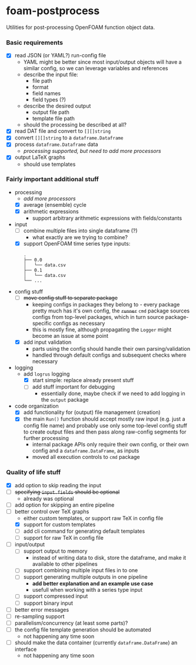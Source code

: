 # foam-postprocess

Utilities for post-processing OpenFOAM function object data.

### Basic requirements

- [x] read JSON (or YAML?) run-config file
	- YAML might be better since most input/output objects will have a similar
	  config, so we can leverage variables and references
	- describe the input file:
		- file path
		- format
		- field names
		- field types (?)
	- describe the desired output
		- output file path
		- template file path
	- should the processing be described at all?
- [x] read DAT file and convert to `[][]string`
- [x] convert `[][]string` to a `dataframe.Dataframe`
- [x] process `dataframe.Dataframe` data
	- *processing supported, but need to add more processors*
- [x] output LaTeX graphs
	- should use templates

### Fairly important additional stuff

- processing
	- *add more processors*
	- [x] average (ensemble) cycle
	- [x] arithmetic expressions
		- support arbitrary arithmetic expressions with fields/constants
- input
	- [ ] combine multiple files into single dataframe (?)
        - what exactly are we trying to combine?
	- [x] support OpenFOAM time series type inputs:
		```
		.
		├── 0.0
		│   └── data.csv
		├── 0.1
		│   └── data.csv
		└── ...
		```
- config stuff
	- [ ] ~~move config stuff to separate package~~
		- keeping configs in packages they belong to - every package pretty
		  much has it's own config, the ~~`runner`~~ `cmd` package sources
		  configs from top-level packages, which in turn source package-specific
		  configs as necessary
		- this is mostly fine, although propagating the `Logger` might become
		  an issue at some point
	- [x] add input validation
		- parts using the config should handle their own parsing/validation
		- handled through default configs and subsequent checks where necessary
- logging
	- add `logrus` logging
		- [x] start simple: replace already present stuff
		- [ ] add stuff important for debugging
			- essentially done, maybe check if we need to add logging in
			  the `output` package
- code organization
	- [x] add functionality for (output) file management (creation)
	- [x] the main `Run()` function should accept mostly raw input
		(e.g. just a config file name) and probably use only some top-level
		config stuff to create output files and then pass along raw-config
		segments for further processing
		- internal package APIs only require their own config, or their own
		  config and a `dataframe.DataFrame`, as inputs
		- moved all execution controls to `cmd` package

### Quality of life stuff

- [x] add option to skip reading the input
- [ ] ~~specifying `input.fields` should be optional~~
	- already was optional
- [ ] add option for skipping an entire pipeline
- [ ] better control over TeX graphs
	- either custom templates, or support raw TeX in config file
	- [x] support for custom templates
	- [ ] add cli command for generating default templates
	- [ ] support for raw TeX in config file
- [ ] input/output
	- [ ] support output to memory
		- instead of writing data to disk, store the dataframe, and make
		  it available to other pipelines
	- [ ] support combining multiple input files in to one
	- [ ] support generating multiple outputs in one pipeline
		- **add better explanation and an example use case**
		- usefull when working with a series type input
    - [ ] support compressed input
    - [ ] support binary input
- [ ] better error messages
- [ ] re-sampling support
- [ ] parallelism/concurrency (at least some parts)?
- [ ] the config file template generation should be automated
    - not happening any time soon
- [ ] should make the data container (currently `dataframe.DataFrame`) an interface
    - not happening any time soon
